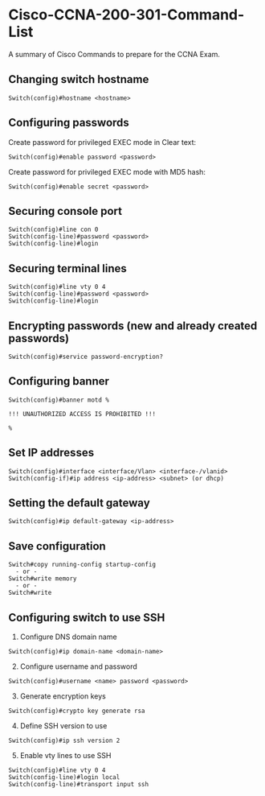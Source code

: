 # Cisco-CCNA-200-301-Command-List
A summary of Cisco Commands to prepare for the CCNA Exam.

## Changing switch hostname
`Switch(config)#hostname <hostname>`

## Configuring passwords
Create password for privileged EXEC mode in Clear text:

`Switch(config)#enable password <password>`

Create password for privileged EXEC mode with MD5 hash:

`Switch(config)#enable secret <password>`

## Securing console port
```
Switch(config)#line con 0
Switch(config-line)#password <password>
Switch(config-line)#login
```

## Securing terminal lines
```
Switch(config)#line vty 0 4
Switch(config-line)#password <password>
Switch(config-line)#login
```

## Encrypting passwords (new and already created passwords)
``Switch(config)#service password-encryption?``

## Configuring banner
```
Switch(config)#banner motd %

!!! UNAUTHORIZED ACCESS IS PROHIBITED !!!

%
```

## Set IP addresses
```
Switch(config)#interface <interface/Vlan> <interface-/vlanid>
Switch(config-if)#ip address <ip-address> <subnet> (or dhcp)
```

## Setting the default gateway
``Switch(config)#ip default-gateway <ip-address>``

## Save configuration
```
Switch#copy running-config startup-config
  - or -
Switch#write memory
  - or -
Switch#write
```

## Configuring switch to use SSH
1. Configure DNS domain name

``Switch(config)#ip domain-name <domain-name>``

2. Configure username and password

``Switch(config)#username <name> password <password>``

3. Generate encryption keys

``Switch(config)#crypto key generate rsa``

4. Define SSH version to use

``Switch(config)#ip ssh version 2``

5. Enable vty lines to use SSH

```
Switch(config)#line vty 0 4
Switch(config-line)#login local
Switch(config-line)#transport input ssh
```